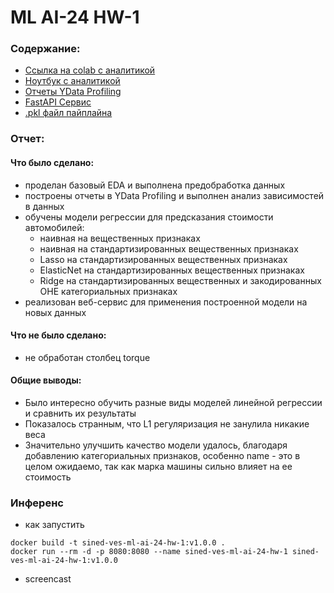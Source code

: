 # ML AI-24 HW-1

### Содержание:
* [Ссылка на colab с аналитикой](https://colab.research.google.com/drive/1IllFvsYihyLuAfElc_Q2zU_O0tPFEb5h?usp=sharing)
* [Ноутбук с аналитикой](AI_HW1_Regression_with_inference_base_Denis_Bobylev.ipynb)
* [Отчеты YData Profiling](ydata-reports)
* [FastAPI Сервис](service.py)
* [.pkl файл пайплайна](car_price_prediction_pipeline.pkl)

### Отчет:
#### Что было сделано:
* проделан базовый EDA и выполнена предобработка данных
* построены отчеты в YData Profiling и выполнен анализ зависимостей в данных
* обучены модели регрессии для предсказания стоимости автомобилей:
  - наивная на вещественных признаках
  - наивная на стандартизированных вещественных признаках
  - Lasso на стандартизированных вещественных признаках
  - ElasticNet на стандартизированных вещественных признаках
  - Ridge на стандартизированных вещественных и закодированных OHE категориальных признаках
* реализован веб-сервис для применения построенной модели на новых данных
#### Что не было сделано:
* не обработан столбец torque
#### Общие выводы:
* Было интересно обучить разные виды моделей линейной регрессии и сравнить их результаты
* Показалось странным, что L1 регуляризация не занулила никакие веса 
* Значительно улучшить качество модели удалось, благодаря добавлению категориальных признаков, особенно name - это в целом ожидаемо, так как марка машины сильно влияет на ее стоимость

### Инференс
* как запустить
```
docker build -t sined-ves-ml-ai-24-hw-1:v1.0.0 .
docker run --rm -d -p 8080:8080 --name sined-ves-ml-ai-24-hw-1 sined-ves-ml-ai-24-hw-1:v1.0.0
```
* screencast
